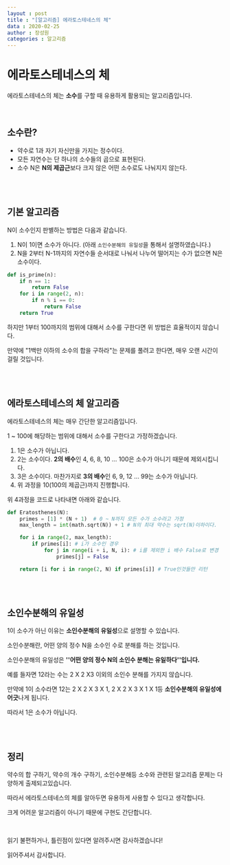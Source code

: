 ```yaml
---
layout : post
title : "[알고리즘] 에라토스테네스의 체"
data : 2020-02-25
author : 장성원
categories : 알고리즘
---
```


# 에라토스테네스의 체

에라토스테네스의 체는 **소수**를 구할 때 유용하게 활용되는 알고리즘입니다.

<br>

## 소수란?

- 약수로 1과 자기 자신만을 가지는 정수이다.
- 모든 자연수는 단 하나의 소수들의 곱으로 표현된다.
- 소수 N은 **N의 제곱근**보다 크지 않은 어떤 소수로도 나눠지지 않는다.

<br>

<br>

## 기본 알고리즘

N이 소수인지 판별하는 방법은 다음과 같습니다.

1. N이 1이면 소수가 아니다. (아래 `소인수분해의 유일성`을 통해서 설명하였습니다.)
2. N을 2부터 N-1까지의 자연수들 순서대로 나눠서 나누어 떨어지는 수가 없으면 N은 소수이다.

```python
def is_prime(n):
    if n == 1:
        return False
    for i in range(2, n):
        if n % i == 0:
            return False
    return True	
```

하지만 1부터 100까지의 범위에 대해서 소수를 구한다면 위 방법은 효율적이지 않습니다.

만약에 "1백만 이하의 소수의 합을 구하라"는 문제를 풀려고 한다면, 매우 오랜 시간이 걸릴 것입니다.

<br>

<br>

## 에라토스테네스의 체 알고리즘

에라토스테네스의 체는 매우 간단한 알고리즘입니다.

1 ~ 100에 해당하는 범위에 대해서 소수를 구한다고 가정하겠습니다.

1. 1은 소수가 아닙니다. 
2. 2는 소수이다. **2의 배수**인 4, 6, 8, 10 ... 100은 소수가 아니기 때문에 제외시킵니다.
3. 3은 소수이다. 마찬가지로 **3의 배수**인 6, 9, 12 ... 99는 소수가 아닙니다.
4. 위 과정을 10(100의 제곱근)까지 진행합니다.



위 4과정을 코드로 나타내면 아래와 같습니다.

```python
def Eratosthenes(N):
    primes = [1] * (N + 1)  # 0 ~ N까지 모든 수가 소수라고 가정
    max_length = int(math.sqrt(N)) + 1 # N의 최대 약수는 sqrt(N)이하이다.

    for i in range(2, max_length):
        if primes[i]: # i가 소수인 경우
            for j in range(i + i, N, i): # i를 제외한 i 배수 False로 변경
                primes[j] = False

    return [i for i in range(2, N) if primes[i]] # True인것들만 리턴
```

<br>

<br>

## 소인수분해의 유일성

1이 소수가 아닌 이유는 **소인수분해의 유일성**으로 설명할 수 있습니다.

소인수분해란, 어떤 양의 정수 N을 소수인 수로 분해를 하는 것입니다.

소인수분해의 유일성은 **''어떤 양의 정수 N의 소인수 분해는 유일하다''입니다.**

예를 들자면 12라는 수는 2 X 2 X3 이외의 소인수 분해를 가지지 않습니다.

만약에 1이 소수라면 12는 2 X 2 X 3 X 1, 2 X 2 X 3 X 1 X 1등 **소인수분해의 유일성에 어긋**나게 됩니다.

따라서 1은 소수가 아닙니다.

<br>

<br>

## 정리

약수의 합 구하기, 약수의 개수 구하기, 소인수분해등 소수와 관련된 알고리즘 문제는 다양하게 출제되고있습니다.

따라서 에라토스테네스의 체를 알아두면 유용하게 사용할 수 있다고 생각합니다.

크게 어려운 알고리즘이 아니기 때문에 구현도 간단합니다.

<br>



읽기 불편하거나, 틀린점이 있다면 알려주시면 감사하겠습니다!

읽어주셔서 감사합니다.
